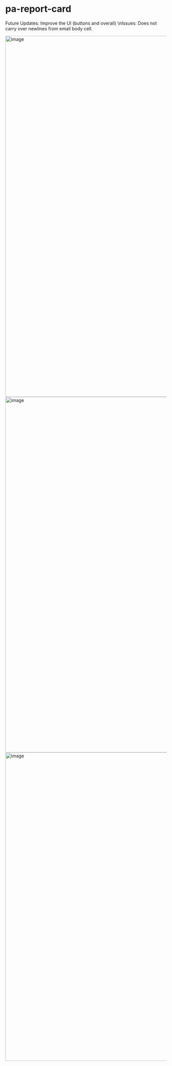 # pa-report-card
Future Updates:
  Improve the UI (buttons and overall)
\nIssues:
  Does not carry over newlines from email body cell.
  
<img width="1125" alt="image" src="https://github.com/user-attachments/assets/164052db-f0dd-42dd-9770-04cef1de56a5" />
<img width="1108" alt="image" src="https://github.com/user-attachments/assets/84a265b3-9105-4b51-9eff-797cb670029d" />
<img width="961" alt="image" src="https://github.com/user-attachments/assets/e15087cd-31a6-4956-8c1d-1beb22c04483" />

